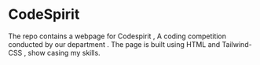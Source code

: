 # CodeSpirit
The repo contains a webpage for Codespirit , A coding competition conducted by our department . The page is built using HTML and Tailwind-CSS , show casing my skills.
